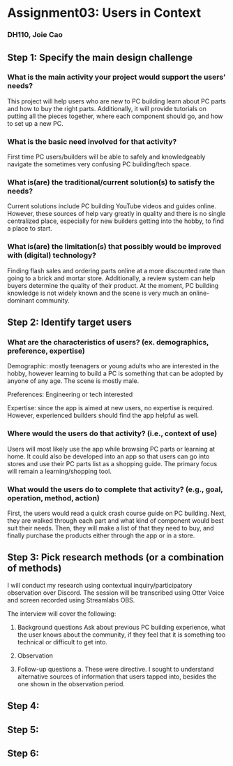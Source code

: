# Assignment03: Users in Context 
### DH110, Joie Cao

## Step 1: Specify the main design challenge
### What is the main activity your project would support the users’ needs?
This project will help users who are new to PC building learn about PC parts and how to buy the right parts. Additionally, it will provide tutorials on putting all the pieces together, where each component should go, and how to set up a new PC. 

### What is the basic need involved for that activity? 
First time PC users/builders will be able to safely and knowledgeably navigate the sometimes very confusing PC building/tech space. 

### What is(are) the traditional/current solution(s) to satisfy the needs?
Current solutions include PC building YouTube videos and guides online. However, these sources of help vary greatly in quality and there is no single centralized place, especially for new builders getting into the hobby, to find a place to start. 

### What is(are) the limitation(s) that possibly would be improved with (digital) technology?
Finding flash sales and ordering parts online at a more discounted rate than going to a brick and mortar store. Additionally, a review system can help buyers determine the quality of their product. At the moment, PC building knowledge is not widely known and the scene is very much an online-dominant community. 

## Step 2: Identify target users
### What are the characteristics of users? (ex. demographics, preference, expertise) 
Demographic: mostly teenagers or young adults who are interested in the hobby, however learning to build a PC is something that can be adopted by anyone of any age. The scene is mostly male. 

Preferences: Engineering or tech interested

Expertise: since the app is aimed at new users, no expertise is required. However, experienced builders should find the app helpful as well. 

### Where would the users do that activity? (i.e., context of use)
Users will most likely use the app while browsing PC parts or learning at home. It could also be developed into an app so that users can go into stores and use their PC parts list as a shopping guide. The primary focus will remain a learning/shopping tool. 

### What would the users do to complete that activity? (e.g., goal, operation, method, action)
First, the users would read a quick crash course guide on PC building. Next, they are walked through each part and what kind of component would best suit their needs. Then, they will make a list of that they need to buy, and finally purchase the products either through the app or in a store. 

## Step 3: Pick research methods (or a combination of methods) 
I will conduct my research using contextual inquiry/participatory observation over Discord. The session will be transcribed using Otter Voice and screen recorded using Streamlabs OBS. 

The interview will cover the following: 

1. Background questions
Ask about previous PC building experience, what the user knows about the community, if they feel that it is something too technical or difficult to get into. 

2. Observation


3. Follow-up questions a. These were directive. I sought to understand alternative sources of information that users tapped into, besides the one shown in the observation period.

## Step 4: 

## Step 5: 

## Step 6: 
